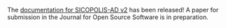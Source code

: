 The <a href="https://sicopolis.readthedocs.io/en/latest/AD/AD.html#id1">documentation for SICOPOLIS-AD v2</a> has been released! A paper for submission in the Journal for Open Source Software is in preparation.
